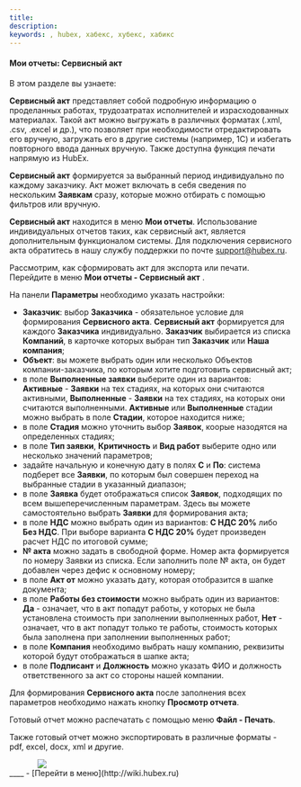 ```yaml
---
title:
description:
keywords: , hubex, хабекс, хубекс, хабикс
---
```


#### Мои отчеты: Сервисный акт
В этом разделе вы узнаете:
<html>
<meta charset="utf-8">

</html>

<body>
<p><strong>Сервисный акт</strong> представляет собой подробную информацию о проделанных работах, трудозатратах
    исполнителей и
    израсходованных материалах. Такой акт можно выгружать в различных форматах (.xml, .csv, .excel и др.), что позволяет
    при необходимости отредактировать его вручную, загружать его в другие системы (например,
    1С) и избегать повторного ввода данных вручную. Также доступна функция печати напрямую из HubEx.</p>
<p><strong>Сервисный акт</strong> формируется за выбранный период индивидуально по каждому заказчику.
    Акт может включать в себя сведения по
    нескольким <strong>Заявкам</strong> сразу, которые можно отбирать с помощью фильтров или вручную. </p>
<p><strong>Сервисный акт</strong> находится в меню <strong>Мои отчеты</strong>. Использование индивидуальных отчетов
    таких, как сервисный акт, является
    дополнительным функционалом системы. Для подключения сервисного акта обратитесь в нашу службу поддержки по почте <a
            href="mailto:support@hubex.ru" target="_blank" rel="noopener">
        support@hubex.ru</a>.</p>
<p>Рассмотрим, как сформировать акт для экспорта или печати. Перейдите в меню <strong>Мои отчеты - Сервисный
    акт</strong> . </p>
<p>На панели <strong>Параметры</strong> необходимо указать настройки:</p>
<ul>
    <li><strong>Заказчик</strong>: выбор <strong>Заказчика</strong> - обязательное условие для формирования <strong>Сервисного
        акта</strong>. <strong>Сервисный акт</strong> формируется для
        каждого <strong>Заказчика</strong> индивидуально. <strong>Заказчик</strong> выбирается из списка <strong>Компаний</strong>,
        в карточке которых выбран тип <strong>Заказчик</strong>
        или <strong>Наша компания</strong>;
    </li>
    <li><strong>Объект</strong>: вы можете выбрать один или несколько Объектов компании-заказчика, по которым хотите
        подготовить
        сервисный акт;
    </li>
    <li>в поле <strong>Выполненные заявки</strong> выберите один из вариантов: <strong>Активные</strong> - <strong>Заявки</strong>
        на тех стадиях, на которых они считаются активными,
        <strong>Выполненные</strong> - <strong>Заявки</strong> на тех стадиях, на которых они считаются выполненными.
        <strong>Активные</strong> или <strong>Выполненные</strong> стадии можно выбрать в поле <strong>Стадии</strong>,
        которое находится ниже;
    </li>
    <li>в поле <strong>Стадия</strong> можно уточнить выбор <strong>Заявок</strong>, коорые назодятся на определенных стадиях;</li>
    <li>в поле <strong>Тип заявки</strong>, <strong>Критичность</strong> и <strong>Вид работ</strong> выберите одно или несколько значений параметров;</li>
    <li>задайте начальную и конечную дату в полях <strong>С</strong> и <strong>По</strong>: система подберет все <strong>Заявки</strong>, по которым был совершен переход
        на выбранные стадии в указанный диапазон;
    </li>
    <li>в поле <strong>Заявка</strong> будет отображаться список <strong>Заявок</strong>, подходящих по всем вышеперечисленным параметрам. Здесь вы можете
        самостоятельно выбрать <strong>Заявки</strong> для формирования акта;
    </li>
    <li>в поле <strong>НДС</strong> можно выбрать один из вариантов: <strong>С НДС 20%</strong> либо <strong>Без НДС</strong>. При выборе варианта <strong>С НДС 20%</strong> будет
        произведен расчет НДС по итоговой сумме;
    </li>
    <li><strong>№ акта</strong> можно задать в свободной форме. Номер акта формируется по номеру Заявки из списка. Если заполнить
        поле № акта, он будет добавлен через дефис к основному номеру;
    </li>
    <li>в поле <strong>Акт от</strong> можно указать дату, которая отобразится в шапке документа;</li>
    <li>в поле <strong>Работы без стоимости</strong> можно выбрать один из вариантов: <strong>Да</strong> - означает, что в акт попадут работы, у которых
        не была установлена стоимость при заполнении выполненных работ, <strong>Нет</strong> - означает, что в акт попадут только те
        работы, стоимость которых была заполнена при заполнении выполненных работ;
    </li>
    <li>в поле <strong>Компания</strong> необходимо выбрать нашу компанию, реквизиты которой будут отображаться в шапке акта;</li>
    <li>в поле <strong>Подписант</strong> и <strong>Должность</strong> можно указать ФИО и должность ответственного за акт со стороны нашей компании.</li>

</ul>
<p>Для формирования <strong>Сервисного акта</strong> после заполнения всех параметров необходимо нажать кнопку <strong>Просмотр отчета</strong>. </p>

<p>Готовый отчет можно распечатать с помощью меню <strong>Файл - Печать</strong>. </p>

<p>Также готовый отчет можно экспортировать в различные форматы - pdf, excel, docx, xml и другие.</p>


<div>
    <img style="margin: 0 auto; display: block; max-width: 80%;"
         src="/attachments/images/FAQ/USER/AcceptanceTicket/чччччч.jpg"/>
</div>

</body>
____
- [Перейти в меню](http://wiki.hubex.ru)
